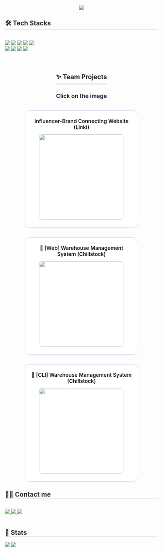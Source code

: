 <div align= "center">
    <img src="https://capsule-render.vercel.app/api?type=waving&color=0:6e16da,100:fffafa&height=120&text=Nina%20J.%20&fontColor=000000&fontSize=40" />
    </div>
    <div style="text-align: left;">
    <h2 style="border-bottom: 1px solid #d8dee4; color: #282d33;"> 🛠️ Tech Stacks </h2> <br> 
    <div style="margin: ; text-align: left;" "text-align: left;"> <img src="https://img.shields.io/badge/Slack-4A154B?style=for-the-badge&logo=Slack&logoColor=white">
          <img src="https://img.shields.io/badge/MySQL-4479A1?style=for-the-badge&logo=MySQL&logoColor=white">
          <img src="https://img.shields.io/badge/CSS3-1572B6?style=for-the-badge&logo=CSS3&logoColor=white">
          <img src="https://img.shields.io/badge/Docker-2496ED?style=for-the-badge&logo=Docker&logoColor=white">
          <img src="https://img.shields.io/badge/Linux-FCC624?style=for-the-badge&logo=Linux&logoColor=white">
          <br/><img src="https://img.shields.io/badge/Javascript-F7DF1E?style=for-the-badge&logo=Javascript&logoColor=white">
          <img src="https://img.shields.io/badge/Notion-000000?style=for-the-badge&logo=Notion&logoColor=white">
          <img src="https://img.shields.io/badge/HTML5-E34F26?style=for-the-badge&logo=HTML5&logoColor=white">
          <img src="https://img.shields.io/badge/Java-007396?style=for-the-badge&logo=Java&logoColor=white">
          </div>
    </div>
  <div align="center" style="margin-top: 40px;">
  <h2 style="border-bottom: 2px solid #D1C6E4; color: #1f2429; padding-bottom: 10px; display: inline-block; margin-bottom: 24px;">
    ✨ Team Projects
  </h2>
  <div style="font-weight: 500; font-size: 16px; color: #282d33; line-height: 1.6; margin-bottom: 32px;">
    <h3 style="margin: 0;">Click on the image</h3>
  </div>
  <div style="display: flex; flex-wrap: wrap; justify-content: center; gap: 32px;">
    <!-- Project 1 -->
    <div style="background: #fff; border: 1.5px solid #D1C6E4; border-radius: 16px; box-shadow: 0 2px 8px rgba(209,198,228,0.08); width: 340px; padding: 24px 16px; text-align: center;">
      <div style="font-size: 17px; font-weight: 600; margin-bottom: 12px;">Influencer-Brand Connecting Website (Linki)</div>
      <a href="https://github.com/Eveieve/linki" target="_blank" rel="noopener">
        <img src="https://github.com/user-attachments/assets/364e1be2-355f-4204-85bb-bc262b905f0f" width="280" style="border-radius: 10px; border: 1px solid #eee;"/>
      </a>
    </div>
      <!-- Project 2 -->
    <div style="background: #fff; border: 1.5px solid #D1C6E4; border-radius: 16px; box-shadow: 0 2px 8px rgba(209,198,228,0.08); width: 340px; padding: 24px 16px; text-align: center;">
      <div style="font-size: 17px; font-weight: 600; margin-bottom: 12px;">🧊 [Web] Warehouse Management System (Chillstock)</div>
      <a href="https://github.com/Eveieve/chill-stock-web" target="_blank" rel="noopener">
        <img src="https://github.com/user-attachments/assets/2f5935b6-7ec6-4d3b-896e-1508a1ee50b2" width="280" style="border-radius: 10px; border: 1px solid #eee;"/>
      </a>
    </div>
    <!-- Project 3 -->
    <div style="background: #fff; border: 1.5px solid #D1C6E4; border-radius: 16px; box-shadow: 0 2px 8px rgba(209,198,228,0.08); width: 340px; padding: 24px 16px; text-align: center;">
      <div style="font-size: 17px; font-weight: 600; margin-bottom: 12px;">🧊 [CLI] Warehouse Management System (Chillstock)</div>
      <a href="https://github.com/Eveieve/linki" target="_blank" rel="noopener">
        <img src="https://github.com/user-attachments/assets/c4b23e5b-71cd-4b6b-8eb8-5b4180410de1" width="280" style="border-radius: 10px; border: 1px solid #eee;"/>
      </a>
    </div>
    
  </div>
</div>
    <div style="text-align: left;">
    <h2 style="border-bottom: 1px solid #d8dee4; color: #282d33;"> 🧑‍💻 Contact me </h2> <br> 
    <div style="text-align: left;"> <a href=> <img src="https://img.shields.io/badge/Tistory-000000?style=for-the-badge&logo=Tistory&logoColor=white&link="> </a>
         <a href=> <img src="https://img.shields.io/badge/Notion-000000?style=for-the-badge&logo=Notion&logoColor=white&link="> </a>
         <a href=mailto:> <img src="https://img.shields.io/badge/Gmail-EA4335?style=for-the-badge&logo=Gmail&logoColor=white&link=mailto:"> </a>
          </div>  <br> 
    <div style="text-align: left;">  </div> 
    </div>
    <div style="text-align: left;"> 
    <h2 style="border-bottom: 1px solid #d8dee4; color: #282d33;"> 🏅 Stats </h2> <div style="text-align: left;"> <img src="https://github-readme-stats.vercel.app/api?username=Eveieve&bg_color=180,00000000,00000000&title_color=000000&text_color=000000"
         /> <img src="https://github-readme-stats.vercel.app/api/top-langs/?username=Eveieve&layout=compact&bg_color=180,00000000,00000000&title_color=000000&text_color=000000"
           /> </div> 
    </div>
    
